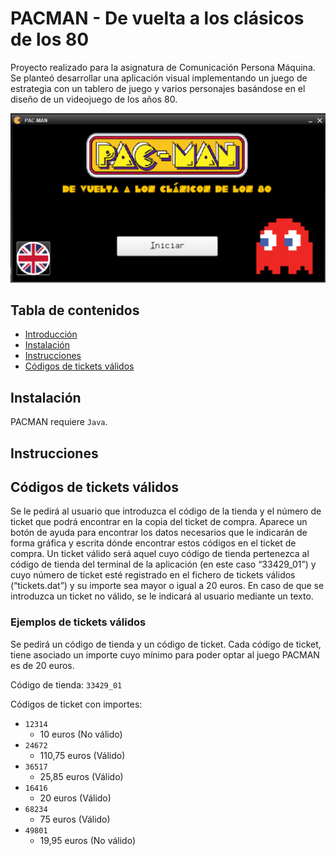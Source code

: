 # PACMAN - De vuelta a los clásicos de los 80
Proyecto realizado para la asignatura de Comunicación Persona Máquina. Se planteó desarrollar una aplicación visual implementando un juego de estrategia con un tablero de juego y varios personajes basándose en el diseño de un videojuego de los años 80.

![PACMAN - A game project for CPM](img/InicioPACMAN.png)

## Tabla de contenidos

- [Introducción](#PACMAN)
- [Instalación](#Instalación)
- [Instrucciones](#Instrucciones)
- [Códigos de tickets válidos](#Códigos-de-tickets-válidos)



## Instalación
PACMAN requiere `Java`.


## Instrucciones


## Códigos de tickets válidos
Se le pedirá al usuario que introduzca el código de la tienda y el número de ticket que podrá encontrar en la copia del ticket de compra. Aparece un botón de ayuda para encontrar los datos necesarios que le indicarán de forma gráfica y escrita dónde encontrar estos códigos en el ticket de compra. Un ticket válido será aquel cuyo código de tienda pertenezca al código de tienda del terminal de la aplicación (en este caso “33429_01”) y cuyo número de ticket esté registrado en el fichero de tickets válidos (“tickets.dat”) y su importe sea mayor o igual a 20 euros. En caso de que se introduzca un ticket no válido, se le indicará al usuario mediante un texto.

### Ejemplos de tickets válidos
Se pedirá un código de tienda y un código de ticket. Cada código de ticket, tiene asociado un importe cuyo mínimo para poder optar al juego PACMAN es de 20 euros.

Código de tienda: `33429_01`

Códigos de ticket con importes:
- `12314`
    - 10 euros (No válido)
- `24672`
    - 110,75 euros (Válido)
- `36517`
    - 25,85 euros (Válido)
- `16416`
    - 20 euros (Válido)
- `68234`
    - 75 euros (Válido)
- `49801`
    - 19,95 euros (No válido)



